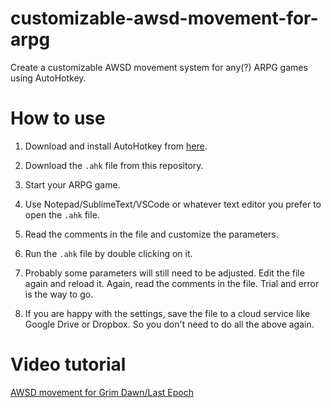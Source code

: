 # customizable-awsd-movement-for-arpg

Create a customizable AWSD movement system for any(?) ARPG games using AutoHotkey.

# How to use

1. Download and install AutoHotkey from [here](https://www.autohotkey.com/).

2. Download the `.ahk` file from this repository.

3. Start your ARPG game.

4. Use Notepad/SublimeText/VSCode or whatever text editor you prefer to open the `.ahk` file.

5. Read the comments in the file and customize the parameters.

6. Run the `.ahk` file by double clicking on it.

7. Probably some parameters will still need to be adjusted. Edit the file again and reload it. Again, read the comments in the file. Trial and error is the way to go.

8. If you are happy with the settings, save the file to a cloud service like Google Drive or Dropbox. So you don't need to do all the above again.

# Video tutorial

[AWSD movement for Grim Dawn/Last Epoch](https://youtu.be/36Atvdng_jU)
